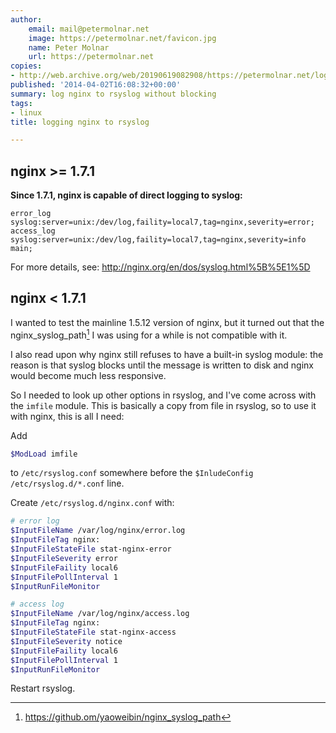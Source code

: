 ```yaml
---
author:
    email: mail@petermolnar.net
    image: https://petermolnar.net/favicon.jpg
    name: Peter Molnar
    url: https://petermolnar.net
copies:
- http://web.archive.org/web/20190619082908/https://petermolnar.net/log-nginx-to-rsyslog/
published: '2014-04-02T16:08:32+00:00'
summary: log nginx to rsyslog without blocking
tags:
- linux
title: logging nginx to rsyslog

---
```


## nginx \>= 1.7.1

**Since 1.7.1, nginx is capable of direct logging to syslog:**

    error_log syslog:server=unix:/dev/log,faility=local7,tag=nginx,severity=error;
    access_log syslog:server=unix:/dev/log,faility=local7,tag=nginx,severity=info main;

For more details, see: <http://nginx.org/en/dos/syslog.html%5B%5E1%5D>

## nginx \< 1.7.1

I wanted to test the mainline 1.5.12 version of nginx, but it turned out
that the nginx\_syslog\_path[^1] I was using for a while is not
compatible with it.

I also read upon why nginx still refuses to have a built-in syslog
module: the reason is that syslog blocks until the message is written to
disk and nginx would become much less responsive.

So I needed to look up other options in rsyslog, and I've come across
with the `imfile` module. This is basically a copy from file in rsyslog,
so to use it with nginx, this is all I need:

Add

```bash
$ModLoad imfile
```

to `/etc/rsyslog.conf` somewhere before the
`$InludeConfig /etc/rsyslog.d/*.conf` line.

Create `/etc/rsyslog.d/nginx.conf` with:

```bash
# error log
$InputFileName /var/log/nginx/error.log
$InputFileTag nginx:
$InputFileStateFile stat-nginx-error
$InputFileSeverity error
$InputFileFaility local6
$InputFilePollInterval 1
$InputRunFileMonitor

# access log
$InputFileName /var/log/nginx/access.log
$InputFileTag nginx:
$InputFileStateFile stat-nginx-access
$InputFileSeverity notice
$InputFileFaility local6
$InputFilePollInterval 1
$InputRunFileMonitor
```

Restart rsyslog.

[^1]: <https://github.om/yaoweibin/nginx_syslog_path>